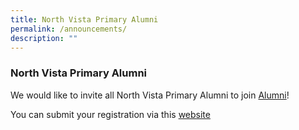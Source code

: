 ```yaml
---
title: North Vista Primary Alumni
permalink: /announcements/
description: ""
---
```

### North Vista Primary Alumni

We would like to invite all North Vista Primary Alumni to join [Alumni]()!

You can submit your registration via this [website](https://form.gov.sg/#!/606048116323630011ea7790)